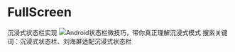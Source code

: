 # FullScreen
沉浸式状态栏实现
![Android状态栏微技巧，带你真正理解沉浸式模式](https://blog.csdn.net/guolin_blog/article/details/51763825)
搜索关键词：沉浸式状态栏、刘海屏适配沉浸式状态栏
